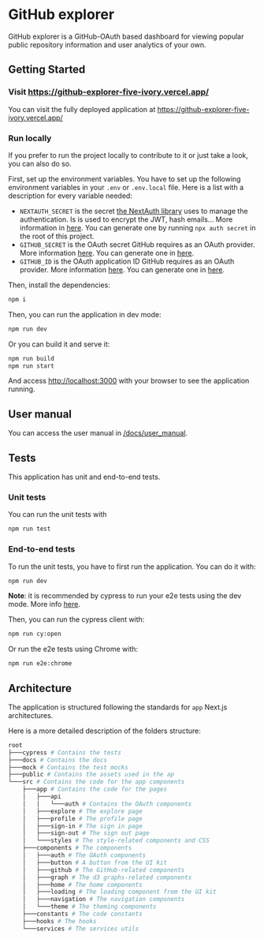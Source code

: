 # GitHub explorer

GitHub explorer is a GitHub-OAuth based dashboard for viewing popular public repository information and user analytics of your own.

## Getting Started

### Visit https://github-explorer-five-ivory.vercel.app/

You can visit the fully deployed application at https://github-explorer-five-ivory.vercel.app/

### Run locally

If you prefer to run the project locally to contribute to it or just take a look, you can also do so.

First, set up the environment variables. You have to set up the following environment variables in your `.env` or `.env.local` file. Here is a list with a description for every variable needed:

- `NEXTAUTH_SECRET` is the secret [the NextAuth library](https://next-auth.js.org/) uses to manage the authentication. Is is used to encrypt the JWT, hash emails... More information in [here](https://next-auth.js.org/configuration/options#nextauth_secret). You can generate one by running `npx auth secret` in the root of this project.
- `GITHUB_SECRET` is the OAuth secret GitHub requires as an OAuth provider. More information [here](https://docs.github.com/en/apps/oauth-apps/building-oauth-apps/authorizing-oauth-apps). You can generate one in [here](https://github.com/settings/applications/new).
- `GITHUB_ID` is the OAuth application ID GitHub requires as an OAuth provider. More information [here](https://docs.github.com/en/apps/oauth-apps/building-oauth-apps/authorizing-oauth-apps). You can generate one in [here](https://github.com/settings/applications/new).

Then, install the dependencies:

```bash
npm i
```

Then, you can run the application in dev mode:

```bash
npm run dev
```

Or you can build it and serve it:

```bash
npm run build
npm run start
```

And access [http://localhost:3000](http://localhost:3000) with your browser to see the application running.

## User manual

You can access the user manual in [/docs/user_manual](/docs/user_manual.md).

## Tests

This application has unit and end-to-end tests.

### Unit tests

You can run the unit tests with

```bash
npm run test
```

### End-to-end tests

To run the unit tests, you have to first run the application. You can do it with:

```bash
npm run dev
```

**Note**: it is recommended by cypress to run your e2e tests using the dev mode. More info [here](https://docs.cypress.io/guides/getting-started/opening-the-app).

Then, you can run the cypress client with:

```bash
npm run cy:open
```

Or run the e2e tests using Chrome with:

```bash
npm run e2e:chrome
```

## Architecture

The application is structured following the standards for `app` Next.js architectures.

Here is a more detailed description of the folders structure:

```bash
root
├───cypress # Contains the tests
├───docs # Contains the docs
├───mock # Contains the test mocks
├───public # Contains the assets used in the ap
└───src # Contains the code for the app components
    ├───app # Contains the code for the pages
    │   ├───api
    │   │   └───auth # Contains the OAuth components
    │   ├───explore # The explore page
    │   ├───profile # The profile page
    │   ├───sign-in # The sign in page
    │   ├───sign-out # The sign out page
    │   └───styles # The style-related components and CSS
    ├───components # The components
    │   ├───auth # The OAuth components
    │   ├───button # A button from the UI kit
    │   ├───github # The GitHub-related components
    │   ├───graph # The d3 graphs-related components
    │   ├───home # The home components
    │   ├───loading # The loading component from the UI kit
    │   ├───navigation # The navigation components
    │   └───theme # The theming components
    ├───constants # The code constants
    ├───hooks # The hooks
    └───services # The services utils
```
